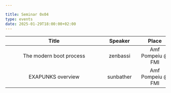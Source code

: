 ```yaml
---

title: Seminar 0x04
type: events
date: 2025-01-29T18:00:00+02:00
---
```


| Title <div style="width:290px"></div> | Speaker <div style="width:90px"></div> | Place <div style="width:100px"></div> | Datetime <div style="width:150px"></div> | Slides <div style="width:40px"></div> |
| :---: | :-----: |:------------------------------------:| :------: | :----: |
| The modern boot process | zenbassi | Amf Pompeiu @ FMI | 29 Jan 2025 18:00 | N/A |
| EXAPUNKS overview | sunbather | Amf Pompeiu @ FMI | 29 Jan 2025 18:00 | N/A |
